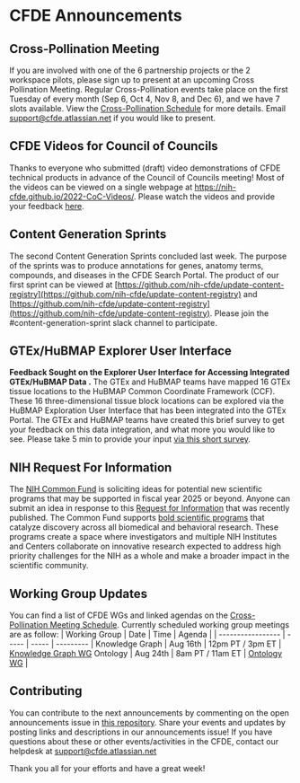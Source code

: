 # CFDE Announcements

## Cross-Pollination Meeting

If you are involved with one of the 6 partnership projects or the 2 workspace pilots,  please sign up to present at an upcoming Cross Pollination Meeting. Regular Cross-Pollination events take place on the first Tuesday of every month (Sep 6, Oct 4, Nov 8, and Dec 6), and we have 7 slots available. View the [Cross-Pollination Schedule](https://docs.google.com/spreadsheets/d/1hQAeOLkivUZZnwZ_KxfGw3neezMaWbrPk9nnFiKfQGA/edit?usp=sharing) for more details.  Email [support@cfde.atlassian.net](mailto:support@cfde.atlassian.net) if you would like to present.  

## CFDE Videos for Council of Councils

Thanks to everyone who submitted (draft) video demonstrations of CFDE technical products in advance of the Council of Councils meeting! Most of the videos can be viewed on a single webpage at https://nih-cfde.github.io/2022-CoC-Videos/. Please watch the videos and provide your feedback [here](https://docs.google.com/document/d/1Azttan73vUiia8rv8M0tkyE_SAGD4kdfoqhQN5HOB9Y/edit#).

## Content Generation Sprints

The second Content Generation Sprints concluded last week. The purpose of the sprints was to produce annotations for genes, anatomy terms, compounds, and diseases in the CFDE Search Portal. The product of our first sprint can be viewed at [https://github.com/nih-cfde/update-content-registry](https://github.com/nih-cfde/update-content-registry) and [https://github.com/nih-cfde/update-content-registry](https://github.com/nih-cfde/update-content-registry). Please join the #content-generation-sprint slack channel to participate. 

## GTEx/HuBMAP Explorer User Interface

**Feedback Sought on the Explorer User Interface for Accessing Integrated GTEx/HuBMAP Data .** The GTEx and HuBMAP teams have mapped 16 GTEx tissue locations to the HuBMAP Common Coordinate Framework (CCF). These 16 three-dimensional tissue block locations can be explored via the HuBMAP Exploration User Interface that has been integrated into the GTEx Portal. The GTEx and HuBMAP teams have created this brief survey to get your feedback on this data integration, and what more you would like to see. Please take 5 min to provide your input [via this short survey](https://gcc02.safelinks.protection.outlook.com/?url=https%3A%2F%2Fdocs.google.com%2Fforms%2Fd%2Fe%2F1FAIpQLScHpo2PLacAC2CmGdQ9XUEDNnfd6o9WyqUEv9SjMr80TyyqiQ%2Fviewform&data=05%7C01%7Cchristy.kano%40nih.gov%7C59dd80cb3521498d173b08da6a8437c2%7C14b77578977342d58507251ca2dc2b06%7C0%7C0%7C637939413350851735%7CUnknown%7CTWFpbGZsb3d8eyJWIjoiMC4wLjAwMDAiLCJQIjoiV2luMzIiLCJBTiI6Ik1haWwiLCJXVCI6Mn0%3D%7C3000%7C%7C%7C&sdata=p9CGx7yq1qwj2jA34NHBf%2B5pYjvtX%2F0G%2F79WZWmSfjQ%3D&reserved=0).

## NIH Request For Information
The [NIH Common Fund](https://commonfund.nih.gov/) is soliciting ideas for potential new scientific programs that may be supported in fiscal year 2025 or beyond. Anyone can submit an idea in response to this  [Request for Information](https://gcc02.safelinks.protection.outlook.com/?url=http%3A%2F%2Fgo.usa.gov%2FxSkzc&data=05%7C01%7Cwendy.knosp%40nih.gov%7C7355c3b172e74aea00ea08da6bfed99a%7C14b77578977342d58507251ca2dc2b06%7C0%7C0%7C637941040969607767%7CUnknown%7CTWFpbGZsb3d8eyJWIjoiMC4wLjAwMDAiLCJQIjoiV2luMzIiLCJBTiI6Ik1haWwiLCJXVCI6Mn0%3D%7C3000%7C%7C%7C&sdata=EPRQ3DJYeRiIdq%2FkP75mGVj0EgPZZDqBJ7NWrbO%2BWdE%3D&reserved=0)  that was recently published. The Common Fund supports [bold scientific programs](https://commonfund.nih.gov/programs) that catalyze discovery across all biomedical and behavioral research. These programs create a space where investigators and multiple NIH Institutes and Centers collaborate on innovative research expected to address high priority challenges for the NIH as a whole and make a broader impact in the scientific community. 

## Working Group Updates
You can find a list of CFDE WGs and linked agendas on the [Cross-Pollination Meeting Schedule](https://docs.google.com/spreadsheets/d/1hQAeOLkivUZZnwZ_KxfGw3neezMaWbrPk9nnFiKfQGA/edit?usp=sharing). Currently scheduled working group meetings are as follow: 
| Working Group | Date | Time | Agenda |
| ----------------- | ----- | ----- | --------- | 
Knowledge Graph | Aug 16th | 12pm PT / 3pm ET | [Knowledge Graph WG](https://docs.google.com/document/d/1WvpkLxWPW0XxZsam6jEJeEUQr2sQ0EWC/edit?usp=sharing&ouid=111367545760360703840&rtpof=true&sd=true)
Ontology | Aug 24th  | 8am PT / 11am ET | [Ontology WG](https://docs.google.com/document/d/1VoHHBeWfol6XNJa3kzOnOFuTaIrcLYbqKYQcOnj1oh4/edit?usp=sharing) |

## Contributing
You can contribute to the next announcements by commenting on the open announcements issue in [this repository](https://github.com/nih-cfde/announcements/issues). Share your events and updates by posting links and descriptions in our announcements issue! If you have questions about these or other events/activities in the CFDE, contact our helpdesk at support@cfde.atlassian.net

Thank you all for your efforts and have a great week!
